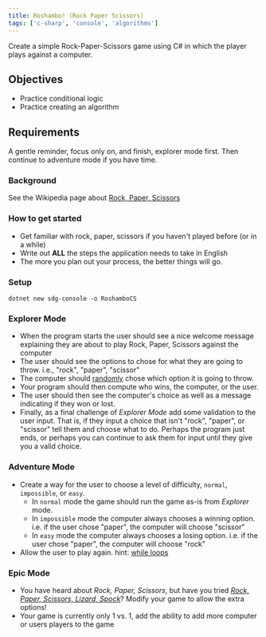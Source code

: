 ```yaml
---
title: Roshambo! (Rock Paper Scissors)
tags: ['c-sharp', 'console', 'algorithms']
---
```


Create a simple Rock-Paper-Scissors game using C# in which the player plays
against a computer.

## Objectives

- Practice conditional logic
- Practice creating an algorithm

## Requirements

A gentle reminder, focus only on, and finish, explorer mode first. Then continue
to adventure mode if you have time.

### Background

See the Wikipedia page about
[Rock, Paper, Scissors](https://en.wikipedia.org/wiki/Rock%E2%80%93paper%E2%80%93scissors)

### How to get started

- Get familiar with rock, paper, scissors if you haven't played before (or in a
  while)
- Write out **ALL** the steps the application needs to take in English
- The more you plan out your process, the better things will go.

### Setup

```shell
dotnet new sdg-console -o RoshamboCS
```

### Explorer Mode

- When the program starts the user should see a nice welcome message
  explaining they are about to play Rock, Paper, Scissors against the
  computer
- The user should see the options to chose for what they are going to throw.
  i.e., "rock", "paper", "scissor"
- The computer should
  [randomly](https://docs.microsoft.com/en-us/dotnet/api/system.random?view=netcore-3.1)
  chose which option it is going to throw.
- Your program should then compute who wins, the computer, or the user.
- The user should then see the computer's choice as well as a message
  indicating if they won or lost.
- Finally, as a final challenge of _Explorer Mode_ add some validation to
  the user input. That is, if they input a choice that isn't "rock",
  "paper", or "scissor" tell them and choose what to do. Perhaps the program
  just ends, or perhaps you can continue to ask them for input until they
  give you a valid choice.

### Adventure Mode

- Create a way for the user to choose a level of difficulty, `normal`,
  `impossible`, or `easy`.
  - In `normal` mode the game should run the game as-is from _Explorer_ mode.
  - In `impossible` mode the computer always chooses a winning option. i.e. if
    the user chose "paper", the computer will choose "scissor"
  - In `easy` mode the computer always chooses a losing option. i.e. if the user
    chose "paper", the computer will choose "rock"
- Allow the user to play again. hint:
  [while loops](https://docs.microsoft.com/en-us/dotnet/csharp/language-reference/keywords/while)

### Epic Mode

- You have heard about _Rock, Paper, Scissors_, but have you tried
  [_Rock, Paper, Scissors, Lizard, Spock_](https://bigbangtheory.fandom.com/wiki/Rock,_Paper,_Scissors,_Lizard,_Spock)?
  Modify your game to allow the extra options!
- Your game is currently only 1 vs. 1, add the ability to add more computer
  or users players to the game
